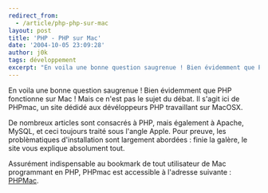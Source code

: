 ```yaml
---
redirect_from:
  - /article/php-php-sur-mac
layout: post
title: 'PHP - PHP sur Mac'
date: '2004-10-05 23:09:28'
author: j0k
tags: développement
excerpt: "En voila une bonne question saugrenue ! Bien évidemment que PHP fonctionne sur Mac !  \nMais ce n'est pas le sujet du débat. Il s'agit ici de PHPmac, un site dédidé aux dévéloppeurs PHP travaillant sur MacOSX."
---
```


En voila une bonne question saugrenue ! Bien évidemment que PHP fonctionne sur Mac ! Mais ce n'est pas le sujet du débat. Il s'agit ici de PHPmac, un site dédidé aux dévéloppeurs PHP travaillant sur MacOSX.

De nombreux articles sont consacrés à PHP, mais également à Apache, MySQL, et ceci toujours traité sous l'angle Apple. Pour preuve, les problèmatiques d'installation sont largement abordées : finie la galère, le site vous explique absolument tout.

Assurément indispensable au bookmark de tout utilisateur de Mac programmant en PHP, PHPmac est accessible à l'adresse suivante : [PHPMac](http://www.phpmac.com).

